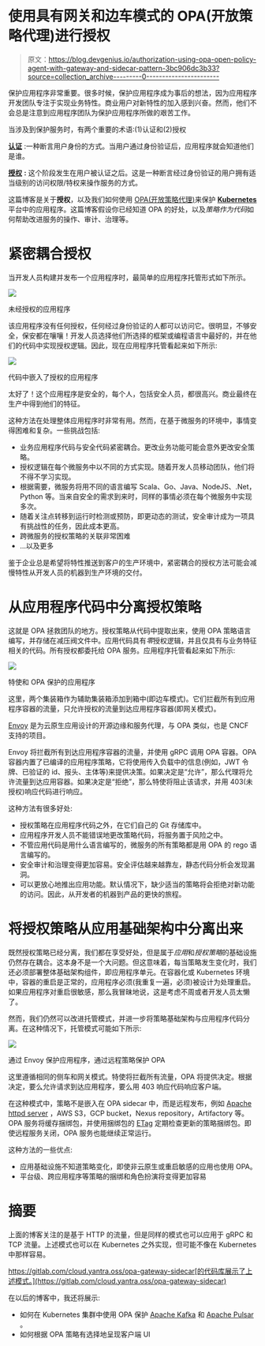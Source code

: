 # 使用具有网关和边车模式的 OPA(开放策略代理)进行授权

> 原文：<https://blog.devgenius.io/authorization-using-opa-open-policy-agent-with-gateway-and-sidecar-pattern-3bc906dc3b33?source=collection_archive---------0----------------------->

保护应用程序非常重要。很多时候，保护应用程序成为事后的想法，因为应用程序开发团队专注于实现业务特性。商业用户对新特性的加入感到兴奋。然而，他们不会总是注意到应用程序团队为保护应用程序所做的艰苦工作。

当涉及到保护服务时，有两个重要的术语:(1)认证和(2)授权

[**认证**](https://en.wikipedia.org/wiki/Authentication) :一种断言用户身份的方式。当用户通过身份验证后，应用程序就会知道他们是谁。

[**授权**](https://en.wikipedia.org/wiki/Authorization) **:** 这个阶段发生在用户被认证之后。这是一种断言经过身份验证的用户拥有适当级别的访问权限/特权来操作服务的方式。

这篇博客是关于**授权**，以及我们如何使用 [OPA(开放策略代理)](https://www.openpolicyagent.org/)来保护 [**Kubernetes**](https://kubernetes.io/) 平台中的应用程序。这篇博客假设你已经知道 OPA 的好处，以及*策略作为代码*如何帮助改进服务的操作、审计、治理等。

# 紧密耦合授权

当开发人员构建并发布一个应用程序时，最简单的应用程序托管形式如下所示。

![](img/649e9909a669c8061557a9a4ad712d11.png)

未经授权的应用程序

该应用程序没有任何授权，任何经过身份验证的人都可以访问它。很明显，不够安全，保安都在嚷嚷！开发人员选择他们所选择的框架或编程语言中最好的，并在他们的代码中实现授权逻辑。因此，现在应用程序托管看起来如下所示:

![](img/a08a57279e9c6af34d0ddad03fa12e40.png)

代码中嵌入了授权的应用程序

太好了！这个应用程序是安全的，每个人，包括安全人员，都很高兴。商业最终在生产中得到他们的特征。

这种方法在处理整体应用程序时非常有用。然而，在基于微服务的环境中，事情变得困难和复杂。一些挑战包括:

*   业务应用程序代码与安全代码紧密耦合。更改业务功能可能会意外更改安全策略。
*   授权逻辑在每个微服务中以不同的方式实现。随着开发人员移动团队，他们将不得不学习实现。
*   根据需要，微服务将用不同的语言编写 Scala、Go、Java、NodeJS、.Net，Python 等。当来自安全的需求到来时，同样的事情必须在每个微服务中实现多次。
*   随着关注点转移到运行时检测或预防，即更动态的测试，安全审计成为一项具有挑战性的任务，因此成本更高。
*   跨微服务的授权策略的关联非常困难
*   …以及更多

鉴于企业总是希望将特性推送到客户的生产环境中，紧密耦合的授权方法可能会减慢特性从开发人员的机器到生产环境的交付。

# 从应用程序代码中分离授权策略

这就是 OPA 拯救团队的地方。授权策略从代码中提取出来，使用 OPA 策略语言编写，并存储在减压阀文件中。应用代码具有*零*授权逻辑，并且仅具有与业务特征相关的代码。所有授权都委托给 OPA 服务。应用程序托管看起来如下所示:

![](img/efd8c4ec394a706ac65f66090dd0cd6c.png)

特使和 OPA 保护的应用程序

这里，两个集装箱作为辅助集装箱添加到箱中(即边车模式)。它们拦截所有到应用程序容器的流量，只允许授权的流量到达应用程序容器(即网关模式)。

[Envoy](https://www.envoyproxy.io/) 是为云原生应用设计的开源边缘和服务代理，与 OPA 类似，也是 CNCF 支持的项目。

Envoy 将拦截所有到达应用程序容器的流量，并使用 gRPC 调用 OPA 容器。OPA 容器内置了已编译的应用程序策略，它将使用传入负载中的信息(例如，JWT 令牌、已验证的 id、报头、主体等)来提供决策。如果决定是“允许”，那么代理将允许流量到达应用容器。如果决定是“拒绝”，那么特使将阻止该请求，并用 403(未授权)响应代码进行响应。

这种方法有很多好处:

*   授权策略在应用程序代码之外，在它们自己的 Git 存储库中。
*   应用程序开发人员不能错误地更改策略代码，将服务置于风险之中。
*   不管应用代码是用什么语言编写的，微服务的所有策略都是用 OPA 的 rego 语言编写的。
*   安全审计和治理变得更加容易。安全评估越来越靠左，静态代码分析会发现漏洞。
*   可以更放心地推出应用功能。默认情况下，缺少适当的策略将会拒绝对新功能的访问。因此，从开发者的机器到产品的更快的旅程。

# 将授权策略从应用基础架构中分离出来

既然授权策略已经分离，我们都在享受好处，但是属于*应用*和*授权策略*的基础设施仍然存在耦合。这本身不是一个大问题。但这意味着，每当策略发生变化时，我们还必须部署整体基础架构组件，即应用程序单元。在容器化或 Kubernetes 环境中，容器的重启是正常的，应用程序必须(我重复一遍，必须)被设计为处理重启。如果应用程序对重启很敏感，那么我冒昧地说，这是考虑不周或者开发人员太懒了。

然而，我们仍然可以改进托管模式，并进一步将策略基础架构与应用程序代码分离。在这种情况下，托管模式可能如下所示:

![](img/d92f1c6670ba7814bb53a9c3e568ce8c.png)

通过 Envoy 保护应用程序，通过远程策略保护 OPA

这里遵循相同的侧车和网关模式。特使将拦截所有流量，OPA 将提供决定。根据决定，要么允许请求到达应用程序，要么用 403 响应代码响应客户端。

在这种模式中，策略不是嵌入在 OPA sidecar 中，而是远程发布，例如 [Apache httpd server](https://httpd.apache.org/) ，AWS S3，GCP bucket，Nexus repository，Artifactory 等。OPA 服务将缓存捆绑包，并使用捆绑包的 [ETag](https://en.wikipedia.org/wiki/HTTP_ETag) 定期检查更新的策略捆绑包。即使远程服务关闭，OPA 服务也能继续正常运行。

这种方法的一些优点:

*   应用基础设施不知道策略变化，即使非云原生或重启敏感的应用也使用 OPA。
*   平台级、跨应用程序等策略的捆绑和角色扮演将变得更加容易

# 摘要

上面的博客关注的是基于 HTTP 的流量，但是同样的模式也可以应用于 gRPC 和 TCP 流量。上述模式也可以在 Kubernetes 之外实现，但可能不像在 Kubernetes 中那样容易。

https://gitlab.com/cloud.yantra.oss/opa-gateway-sidecar[的代码库展示了上述模式。](https://gitlab.com/cloud.yantra.oss/opa-gateway-sidecar)

在以后的博客中，我还将展示:

*   如何在 Kubernetes 集群中使用 OPA 保护 [Apache Kafka](https://kafka.apache.org/) 和 [Apache Pulsar](https://pulsar.apache.org/) 。
*   如何根据 OPA 策略有选择地呈现客户端 UI